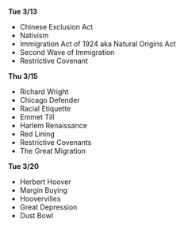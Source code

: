 __Tue 3/13__
+ Chinese Exclusion Act
+ Nativism
+ Immigration Act of 1924 aka Natural Origins Act
+ Second Wave of Immigration
+ Restrictive Covenant

__Thu 3/15__
+ Richard Wright
+ Chicago Defender
+ Racial Etiquette
+ Emmet Till
+ Harlem Renaissance
+ Red Lining
+ Restrictive Covenants
+ The Great Migration

__Tue 3/20__
+ Herbert Hoover
+ Margin Buying
+ Hoovervilles
+ Great Depression
+ Dust Bowl
